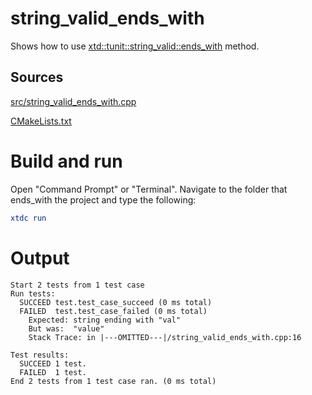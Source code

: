 # string_valid_ends_with

Shows how to use [xtd::tunit::string_valid::ends_with](https://gammasoft71.github.io/xtd/reference_guides/latest/classxtd_1_1tunit_1_1string__valid.html#abf0a6a55c5b4588c46d906d421fda56b) method.

## Sources

[src/string_valid_ends_with.cpp](src/string_valid_ends_with.cpp)

[CMakeLists.txt](CMakeLists.txt)

# Build and run

Open "Command Prompt" or "Terminal". Navigate to the folder that ends_with the project and type the following:

```cmake
xtdc run
```

# Output

```
Start 2 tests from 1 test case
Run tests:
  SUCCEED test.test_case_succeed (0 ms total)
  FAILED  test.test_case_failed (0 ms total)
    Expected: string ending with "val"
    But was:  "value"
    Stack Trace: in |---OMITTED---|/string_valid_ends_with.cpp:16

Test results:
  SUCCEED 1 test.
  FAILED  1 test.
End 2 tests from 1 test case ran. (0 ms total)
```
